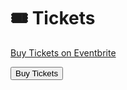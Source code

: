 🎟️ Tickets
==============

<!-- Noscript content for added SEO -->
<noscript><a href="https://www.eventbrite.it/e/italian-nodejs-conference-2023-tickets-620585155907" rel="noopener noreferrer" target="_blank">Buy Tickets on Eventbrite</a></noscript>
<!-- You can customize this button any way you like -->
<button id="eventbrite-widget-modal-trigger-620585155907" class="btn btn-primary btn-lg" type="button">Buy Tickets</button>

<script src="https://www.eventbrite.com/static/widgets/eb_widgets.js"></script>

<script type="text/javascript">
    var exampleCallback = function() {
        console.log('Order complete!');
    };

    window.EBWidgets.createWidget({
        widgetType: 'checkout',
        eventId: '620585155907',
        modal: true,
        modalTriggerElementId: 'eventbrite-widget-modal-trigger-620585155907',
        onOrderComplete: exampleCallback
    });
</script>